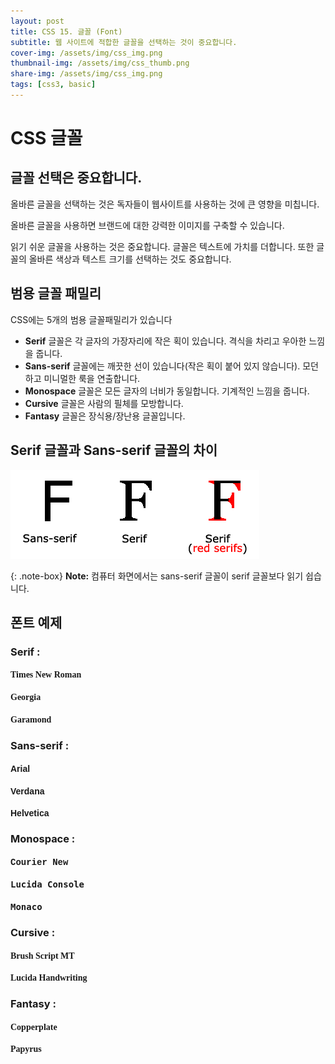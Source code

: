 ```yaml
---
layout: post
title: CSS 15. 글꼴 (Font)
subtitle: 웹 사이트에 적합한 글꼴을 선택하는 것이 중요합니다.
cover-img: /assets/img/css_img.png
thumbnail-img: /assets/img/css_thumb.png
share-img: /assets/img/css_img.png
tags: [css3, basic]
---
```


# CSS 글꼴

## 글꼴 선택은 중요합니다.

올바른 글꼴을 선택하는 것은 독자들이 웹사이트를 사용하는 것에 큰 영향을 미칩니다.

올바른 글꼴을 사용하면 브랜드에 대한 강력한 이미지를 구축할 수 있습니다.

읽기 쉬운 글꼴을 사용하는 것은 중요합니다. 글꼴은 텍스트에 가치를 더합니다. 또한 글꼴의 올바른 색상과 텍스트 크기를 선택하는 것도 중요합니다.

## 범용 글꼴 패밀리

CSS에는 5개의 범용 글꼴패밀리가 있습니다

+ **Serif** 글꼴은 각 글자의 가장자리에 작은 획이 있습니다. 격식을 차리고 우아한 느낌을 줍니다.
+ **Sans-serif** 글꼴에는 깨끗한 선이 있습니다(작은 획이 붙어 있지 않습니다). 모던하고 미니멀한 룩을 연출합니다.
+ **Monospace** 글꼴은 모든 글자의 너비가 동일합니다. 기계적인 느낌을 줍니다. 
+ **Cursive** 글꼴은 사람의 필체를 모방합니다.
+ **Fantasy** 글꼴은 장식용/장난용 글꼴입니다.

## Serif 글꼴과 Sans-serif 글꼴의 차이

<img src="https://github.com/devJiraynor/devJiraynor.github.io/blob/master/assets/img/css/css_font_01.gif?raw=true" />

{: .note-box}
**Note:** 컴퓨터 화면에서는 sans-serif 글꼴이 serif 글꼴보다 읽기 쉽습니다.

## 폰트 예제

### Serif : 

<h4 style="font-family: Times New Roman, serif;">Times New Roman</h4>
<h4 style="font-family: Georgia, serif;">Georgia</h4>
<h4 style="font-family: Garamond, serif;">Garamond</h4>

### Sans-serif : 

<h4 style="font-family: Arial, sans-serif;">Arial</h4>
<h4 style="font-family: Verdana, sans-serif;">Verdana</h4>
<h4 style="font-family: Helvetica, sans-serif;">Helvetica</h4>

### Monospace : 

<h4 style="font-family: Courier New, monospace;">Courier New</h4>
<h4 style="font-family: Lucida Console, monospace;">Lucida Console</h4>
<h4 style="font-family: Monaco, monospace;">Monaco</h4>

### Cursive : 

<h4 style="font-family: Brush Script MT, cursive;">Brush Script MT</h4>
<h4 style="font-family: Lucida Handwriting, cursive;">Lucida Handwriting</h4>

### Fantasy : 

<h4 style="font-family: Copperplate, fantasy;">Copperplate</h4>
<h4 style="font-family: Papyrus, fantasy;">Papyrus</h4>
